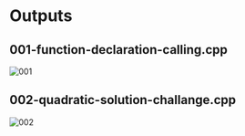 # Outputs

## 001-function-declaration-calling.cpp
![001](https://github.com/arjamand/school-work/assets/140328490/02151e1c-2d25-455e-ac88-c43937e4db88)

## 002-quadratic-solution-challange.cpp
![002](https://github.com/arjamand/school-work/assets/140328490/93c47417-f118-4cbb-a5ef-e44c7c60fc8b)


